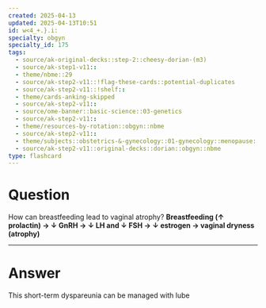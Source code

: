 ```yaml
---
created: 2025-04-13
updated: 2025-04-13T10:51
id: w<4_+.}.i:
specialty: obgyn
specialty_id: 175
tags:
  - source/ak-original-decks::step-2::cheesy-dorian-(m3)
  - source/ak-step1-v11::
  - theme/nbme::29
  - source/ak-step2-v11::!flag-these-cards::potential-duplicates
  - source/ak-step2-v11::!shelf::
  - theme/cards-anking-skipped
  - source/ak-step2-v11::
  - source/ome-banner::basic-science::03-genetics
  - source/ak-step2-v11::
  - theme/resources-by-rotation::obgyn::nbme
  - source/ak-step2-v11::
  - theme/subjects::obstetrics-&-gynecology::01-gynecology::menopause::vaginal-atrophy
  - source/ak-step2-v11::original-decks::dorian::obgyn::nbme
type: flashcard
---
```


# Question
How can breastfeeding lead to vaginal atrophy?   **Breastfeeding (↑ prolactin) → ↓ GnRH → ↓ LH and ↓ FSH → ↓ estrogen → vaginal dryness (atrophy)**

---

# Answer
This short-term dyspareunia can be managed with lube
